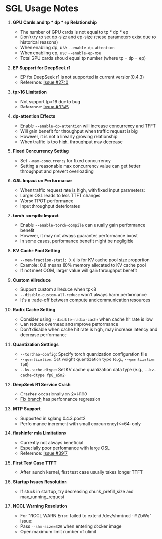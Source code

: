 # SGL Usage Notes

1. **GPU Cards and tp * dp * ep Relationship**
   - The number of GPU cards is not equal to tp * dp * ep
   - Don't try to set dp-size and ep-size (these parameters exist due to historical reasons)
   - When enabling dp, use `--enable-dp-attention`
   - When enabling ep, use `--enable-ep-moe`
   - Total GPU cards should equal tp number (where tp = dp = ep)

2. **EP Support for DeepSeek r1**
   - EP for DeepSeek r1 is not supported in current version(0.4.3)
   - Reference: [Issue #2740](https://github.com/sgl-project/sglang/issues/2740)

3. **tp>16 Limitation**
   - Not support tp>16 due to bug
   - Reference: [Issue #3345](https://github.com/sgl-project/sglang/issues/3345)

4. **dp-attention Effects**
   - Enable `--enable-dp-attention` will increase concurrency and TFFT
   - Will gain benefit for throughput when traffic request is big
   - However, it is not a linearly growing relationship
   - When traffic is too high, throughput may decrease

5. **Fixed Concurrency Setting**
   - Set `--max-concurrency` for fixed concurrency
   - Setting a reasonable max concurrency value can get better throughput and prevent overloading

6. **OSL Impact on Performance**
   - When traffic request rate is high, with fixed input parameters:
   - Larger OSL leads to less TTFT changes
   - Worse TPOT performance
   - Input throughput deteriorates

7. **torch-compile Impact**
   - Enable `--enable-torch-compile` can usually gain performance benefit
   - However, it may not always guarantee performance boost
   - In some cases, performance benefit might be negligible

8. **KV Cache Pool Setting**
   - `--mem-fraction-static 0.8` is for KV cache pool size proportion
   - Example: 0.8 means 80% memory allocated to KV cache pool
   - If not meet OOM, larger value will gain throughput benefit

9. **Custom Allreduce**
   - Support custom allreduce when tp<8
   - `--disable-custom-all-reduce` won't always harm performance
   - It's a trade-off between compute and communication resources

10. **Radix Cache Setting**
    - Consider using `--disable-radix-cache` when cache hit rate is low
    - Can reduce overhead and improve performance
    - Don't disable when cache hit rate is high, may increase latency and decrease performance

11. **Quantization Settings**
    - `--torchao-config`: Specify torch quantization configuration file
    - `--quantization`: Set weight quantization type (e.g., `--quantization fp8`)
    - `--kv-cache-dtype`: Set KV cache quantization data type (e.g., `--kv-cache-dtype fp8_e5m2`)

12. **DeepSeek R1 Service Crash**
    - Crashes occasionally on 2*H100
    - [Fix branch](https://github.com/nvcastet/sglang/tree/fix_all_gather_cuda_graph) has performance regression

13. **MTP Support**
    - Supported in sglang 0.4.3.post2
    - Performance increment with small concurrency(<=64) only

14. **flashinfer mla Limitations**
    - Currently not always beneficial
    - Especially poor performance with large OSL
    - Reference: [Issue #3917](https://github.com/sgl-project/sglang/issues/3917)

15. **First Test Case TTFT**
    - After launch kernel, first test case usually takes longer TTFT

16. **Startup Issues Resolution**
    - If stuck in startup, try decreasing chunk_prefill_size and max_running_request

17. **NCCL Warning Resolution**
    - For "NCCL WARN Error: failed to extend /dev/shm/nccl-iYZbWq" issue:
    - Pass `--shm-size=32G` when entering docker image
    - Open maximum limit number of ulimit
